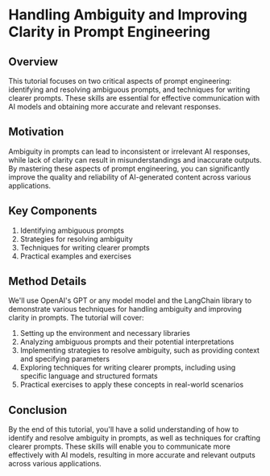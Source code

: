 # Handling Ambiguity and Improving Clarity in Prompt Engineering

## Overview

This tutorial focuses on two critical aspects of prompt engineering: identifying and resolving ambiguous prompts, and techniques for writing clearer prompts. These skills are essential for effective communication with AI models and obtaining more accurate and relevant responses.

## Motivation

Ambiguity in prompts can lead to inconsistent or irrelevant AI responses, while lack of clarity can result in misunderstandings and inaccurate outputs. By mastering these aspects of prompt engineering, you can significantly improve the quality and reliability of AI-generated content across various applications.

## Key Components

1. Identifying ambiguous prompts
2. Strategies for resolving ambiguity
3. Techniques for writing clearer prompts
4. Practical examples and exercises

## Method Details

We'll use OpenAI's GPT or any model  model and the LangChain library to demonstrate various techniques for handling ambiguity and improving clarity in prompts. The tutorial will cover:

1. Setting up the environment and necessary libraries
2. Analyzing ambiguous prompts and their potential interpretations
3. Implementing strategies to resolve ambiguity, such as providing context and specifying parameters
4. Exploring techniques for writing clearer prompts, including using specific language and structured formats
5. Practical exercises to apply these concepts in real-world scenarios

## Conclusion

By the end of this tutorial, you'll have a solid understanding of how to identify and resolve ambiguity in prompts, as well as techniques for crafting clearer prompts. These skills will enable you to communicate more effectively with AI models, resulting in more accurate and relevant outputs across various applications.
